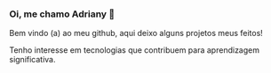 ### Oi, me chamo Adriany :raising_hand: 

Bem vindo (a) ao meu github, aqui deixo alguns projetos meus feitos!
<p>Tenho interesse em tecnologias que contribuem para aprendizagem significativa.
